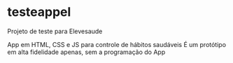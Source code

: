 # testeappel
Projeto de teste para Elevesaude

App em HTML, CSS e JS para controle de hábitos saudáveis
É um protótipo em alta fidelidade apenas, sem a programação do App

